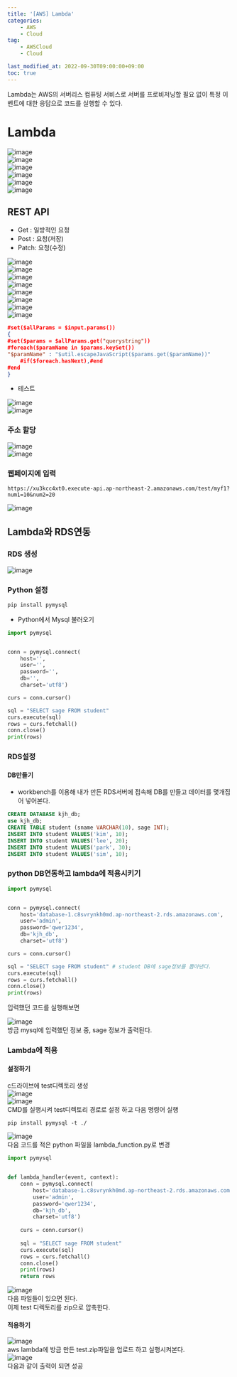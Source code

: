 ```yaml
---
title: '[AWS] Lambda'
categories:
    - AWS
    - Cloud
tag:
    - AWSCloud
    - Cloud

last_modified_at: 2022-09-30T09:00:00+09:00
toc: true
---
```


Lambda는 AWS의 서버리스 컴퓨팅 서비스로 서버를 프로비저닝할 필요 없이 특정 이벤트에 대한 응답으로 코드를 실행할 수 있다.<br/>
# Lambda
![image](/assets/img/image/lambda/1.png)<br/>
![image](/assets/img/image/lambda/2.png)<br/>
![image](/assets/img/image/lambda/3.png)<br/>
![image](/assets/img/image/lambda/4.png)<br/>
![image](/assets/img/image/lambda/5.png)<br/>
![image](/assets/img/image/lambda/6.png)<br/>


## REST API

- Get : 일방적인 요청
- Post : 요청(저장)
- Patch: 요청(수정)

![image](/assets/img/image/lambda/7.png)<br/>
![image](/assets/img/image/lambda/8.png)<br/>
![image](/assets/img/image/lambda/9.png)<br/>
![image](/assets/img/image/lambda/10.png)<br/>
![image](/assets/img/image/lambda/11.png)<br/>
![image](/assets/img/image/lambda/12.png)<br/>
![image](/assets/img/image/lambda/13.png)<br/>
![image](/assets/img/image/lambda/14.png)<br/>
```json
#set($allParams = $input.params())
{
#set($params = $allParams.get("querystring"))
#foreach($paramName in $params.keySet())
"$paramName" : "$util.escapeJavaScript($params.get($paramName))"
    #if($foreach.hasNext),#end
#end
}
```
- 테스트

![image](/assets/img/image/lambda/18.png)<br/>
![image](/assets/img/image/lambda/19.png)<br/>

### 주소 할당
![image](/assets/img/image/lambda/21.png)<br/>
![image](/assets/img/image/lambda/22.png)<br/>



### 웹페이지에 입력

```
https://xu3kcc4xt0.execute-api.ap-northeast-2.amazonaws.com/test/myf1?num1=10&num2=20
```

![image](/assets/img/image/lambda/23.png)<br/>

## Lambda와 RDS연동

### RDS 생성

![image](/assets/img/image/lambda/24.png)<br/>

### Python 설정

```python
pip install pymysql
```

- Python에서 Mysql 불러오기
```python
import pymysql


conn = pymysql.connect(
    host='',
    user='',
    password='',
    db='',
    charset='utf8')

curs = conn.cursor()

sql = "SELECT sage FROM student"
curs.execute(sql)
rows = curs.fetchall()
conn.close()
print(rows)
```

### RDS설정
#### DB만들기
- workbench를 이용해 내가 만든 RDS서버에 접속해 DB를 만들고 데이터를 몇개집어 넣어본다.
```sql
CREATE DATABASE kjh_db;
use kjh_db;
CREATE TABLE student (sname VARCHAR(10), sage INT);
INSERT INTO student VALUES('kim', 10);
INSERT INTO student VALUES('lee', 20);
INSERT INTO student VALUES('park', 30);
INSERT INTO student VALUES('sim', 10);
```

### python DB연동하고 lambda에 적용시키기
```python
import pymysql


conn = pymysql.connect(
    host='database-1.c8svrynkh0md.ap-northeast-2.rds.amazonaws.com',
    user='admin',
    password='qwer1234',
    db='kjh_db',
    charset='utf8')

curs = conn.cursor()

sql = "SELECT sage FROM student" # student DB에 sage정보를 뽑아낸다.
curs.execute(sql)
rows = curs.fetchall()
conn.close()
print(rows)
```

입력했던 코드를 실행해보면<br/>

![image](/assets/img/image/lambda/25.png)<br/>
방금 mysql에 입력했던 정보 중, sage 정보가 출력된다.<br/>





### Lambda에 적용
#### 설정하기
c드라이브에 test디렉토리 생성<br/>
![image](/assets/img/image/lambda/26.png)<br/>
![image](/assets/img/image/lambda/27.png)<br/>
CMD를 실행시켜 test디렉토리 경로로 설정 하고 다음 명령어 실행<br/>

```shell
pip install pymysql -t ./
```
![image](/assets/img/image/lambda/28.png)<br/>
다음 코드를 적은 python 파일을 lambda_function.py로 변경
```python
import pymysql


def lambda_handler(event, context): 
    conn = pymysql.connect(
        host='database-1.c8svrynkh0md.ap-northeast-2.rds.amazonaws.com',
        user='admin',
        password='qwer1234',
        db='kjh_db',
        charset='utf8')
    
    curs = conn.cursor()
    
    sql = "SELECT sage FROM student"
    curs.execute(sql)
    rows = curs.fetchall()
    conn.close()
    print(rows)
    return rows
```
![image](/assets/img/image/lambda/28.png)<br/>
다음 파일들이 있으면 된다.<br/>
이제 test 디렉토리를 zip으로 압축한다.<br/>

#### 적용하기
![image](/assets/img/image/lambda/29.png)<br/>
aws lambda에 방금 만든 test.zip파일을 업로드 하고 실행시켜본다.<br/>
![image](/assets/img/image/lambda/30.png)<br/>
다음과 같이 출력이 되면 성공<br/>

